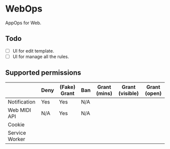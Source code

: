 # WebOps

AppOps for Web.

## Todo

-   [ ] UI for edit template.
-   [ ] UI for manage all the rules.

## Supported permissions

|                | Deny | (Fake) Grant | Ban | Grant (mins) | Grant (visible) | Grant (open) |
| -------------- | ---- | ------------ | --- | ------------ | --------------- | ------------ |
| Notification   | Yes  | Yes          | N/A |              |                 |              |
| Web MIDI API   | N/A  | Yes          | N/A |              |                 |              |
| Cookie         |      |              |     |              |                 |              |
| Service Worker |      |              |     |              |                 |              |
